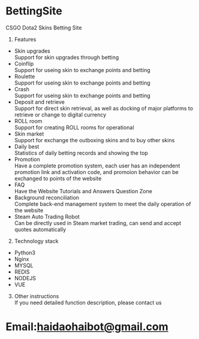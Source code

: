 # BettingSite
CSGO Dota2 Skins Betting Site

1. Features
  - Skin upgrades
  <br>Support for skin upgrades through betting
  - Coinflip
  <br>Support for useing skin to exchange points and betting
  - Roulette
  <br>Support for useing skin to exchange points and betting
  - Crash
  <br>Support for useing skin to exchange points and betting
  - Deposit and retrieve
  <br>Support for direct skin retrieval, as well as docking of major platforms to retrieve or change to digital currency
  - ROLL room
  <br>Support for creating ROLL rooms for operational
  - Skin market
  <br>Support for exchange the outboxing skins and to buy other skins
  - Daily best
  <br>Statistics of daily betting records and showing the top
  - Promotion
  <br>Have a complete promotion system, each user has an independent promotion link and activation code, and promoion behavior can be exchanged to points of the website
  - FAQ
  <br>Have the Website Tutorials and Answers Question Zone
  - Background reconciliation
  <br>Complete back-end management system to meet the daily operation of the website
  - Steam Auto Trading Robot
  <br>Can be directly used in Steam market trading, can send and accept quotes automatically
  
 2. Technology stack
  - Python3
  - Nginx
  - MYSQL
  - REDIS
  - NODEJS
  - VUE

3. Other instructions
  <br>If you need detailed function description, please contact us
  

# Email:haidaohaibot@gmail.com
